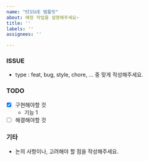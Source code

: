 ```yaml
---
name: "❗️ISSUE 템플릿"
about: 예정 작업을 설명해주세요~
title: ''
labels: ''
assignees: ''

---
```


### ISSUE
- type : feat, bug, style, chore, ... 중 맞게 작성해주세요.

### TODO
- [x] 구현해야할 것
  - 기능 1
- [ ] 해결해야할 것

### 기타
- 논의 사항이나, 고려해야 할 점을 작성해주세요.

